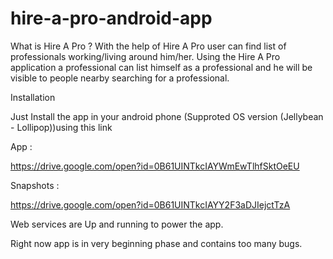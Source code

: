 # hire-a-pro-android-app

What is Hire A Pro ?
With the help of Hire A Pro user can find list of professionals working/living around him/her. Using the Hire A Pro application a professional can list himself as a professional and he will be visible to people nearby searching for a professional.

Installation


Just Install the app in your android phone (Supproted OS version (Jellybean - Lollipop))using this link

App : 

https://drive.google.com/open?id=0B61UINTkcIAYWmEwTlhfSktOeEU

Snapshots :

https://drive.google.com/open?id=0B61UINTkcIAYY2F3aDJIejctTzA

Web services are Up and running to power the app.

Right now app is in very beginning phase and contains too many bugs.

